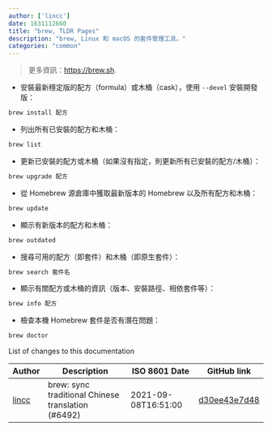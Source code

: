 ```yaml
---
author: ['lincc']
date: 1631112660
title: "brew, TLDR Pages"
description: "brew, Linux 和 macOS 的套件管理工具。"
categories: "common"
---
```

> 更多資訊：<https://brew.sh>.

- 安裝最新穩定版的配方（formula）或木桶（cask），使用 `--devel` 安裝開發版：

```bash
brew install 配方
```

- 列出所有已安裝的配方和木桶：

```bash
brew list
```

- 更新已安裝的配方或木桶（如果沒有指定，則更新所有已安裝的配方/木桶）：

```bash
brew upgrade 配方
```

- 從 Homebrew 源倉庫中獲取最新版本的 Homebrew 以及所有配方和木桶：

```bash
brew update
```

- 顯示有新版本的配方和木桶：

```bash
brew outdated
```

- 搜尋可用的配方（即套件）和木桶（即原生套件）：

```bash
brew search 套件名
```

- 顯示有關配方或木桶的資訊（版本、安裝路徑、相依套件等）：

```bash
brew info 配方
```

- 檢查本機 Homebrew 套件是否有潛在問題：

```bash
brew doctor
```
List of changes to this documentation


Author | Description | ISO 8601 Date | GitHub link
------|-----|-----|-----
[lincc](mailto:46962923+blueskyson@users.noreply.github.com) | brew: sync traditional Chinese translation (#6492) | 2021-09-08T16:51:00 | [d30ee43e7d48](https://github.com/tldr-pages/tldr/commit/d30ee43e7d48a803c5c3bc369b16e6ba628be9eb)

